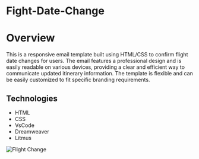 # Fight-Date-Change

<h1>Overview</h1>

<p>This is a responsive email template built using HTML/CSS to confirm flight date changes for users. The email features a professional design and is easily readable on various devices, providing a clear and efficient way to communicate updated itinerary information. The template is flexible and can be easily customized to fit specific branding requirements.</p>

<h2>Technologies</h2>
<ul>
<li>HTML</li>
<li>CSS</li>
<li>VsCode</li>
<li>Dreamweaver</li>
<li>Litmus</li>
</ul>

![Flight Change](https://imgur.com/a/uacmovE)
